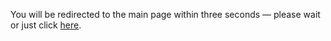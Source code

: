 You will be redirected to the main page within three seconds — please wait or just click [here](https://sptm.space/).